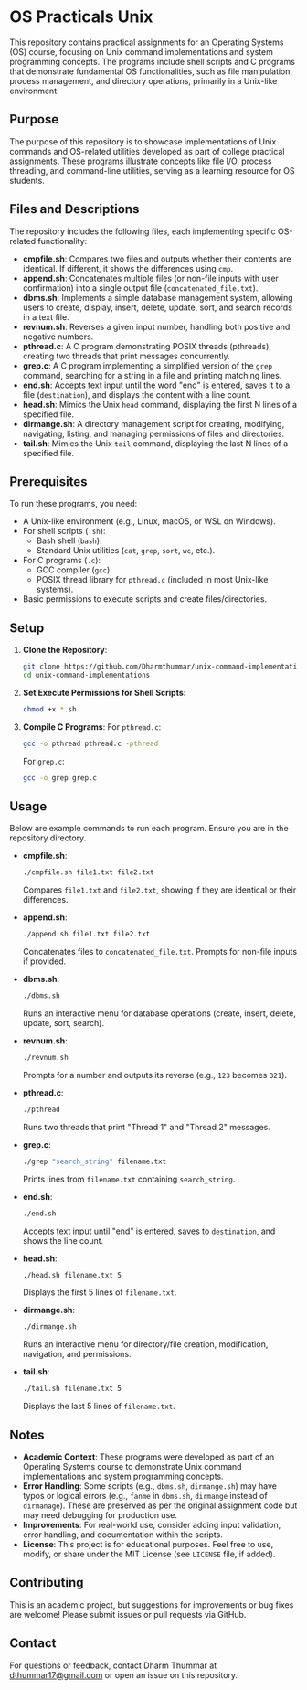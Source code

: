 # OS Practicals Unix

This repository contains practical assignments for an Operating Systems (OS) course, focusing on Unix command implementations and system programming concepts. The programs include shell scripts and C programs that demonstrate fundamental OS functionalities, such as file manipulation, process management, and directory operations, primarily in a Unix-like environment.

## Purpose
The purpose of this repository is to showcase implementations of Unix commands and OS-related utilities developed as part of college practical assignments. These programs illustrate concepts like file I/O, process threading, and command-line utilities, serving as a learning resource for OS students.

## Files and Descriptions
The repository includes the following files, each implementing specific OS-related functionality:

- **cmpfile.sh**: Compares two files and outputs whether their contents are identical. If different, it shows the differences using `cmp`.
- **append.sh**: Concatenates multiple files (or non-file inputs with user confirmation) into a single output file (`concatenated_file.txt`).
- **dbms.sh**: Implements a simple database management system, allowing users to create, display, insert, delete, update, sort, and search records in a text file.
- **revnum.sh**: Reverses a given input number, handling both positive and negative numbers.
- **pthread.c**: A C program demonstrating POSIX threads (pthreads), creating two threads that print messages concurrently.
- **grep.c**: A C program implementing a simplified version of the `grep` command, searching for a string in a file and printing matching lines.
- **end.sh**: Accepts text input until the word "end" is entered, saves it to a file (`destination`), and displays the content with a line count.
- **head.sh**: Mimics the Unix `head` command, displaying the first N lines of a specified file.
- **dirmange.sh**: A directory management script for creating, modifying, navigating, listing, and managing permissions of files and directories.
- **tail.sh**: Mimics the Unix `tail` command, displaying the last N lines of a specified file.

## Prerequisites
To run these programs, you need:
- A Unix-like environment (e.g., Linux, macOS, or WSL on Windows).
- For shell scripts (`.sh`):
  - Bash shell (`bash`).
  - Standard Unix utilities (`cat`, `grep`, `sort`, `wc`, etc.).
- For C programs (`.c`):
  - GCC compiler (`gcc`).
  - POSIX thread library for `pthread.c` (included in most Unix-like systems).
- Basic permissions to execute scripts and create files/directories.

## Setup
1. **Clone the Repository**:
   ```bash
   git clone https://github.com/Dharmthummar/unix-command-implementations.git
   cd unix-command-implementations
   ```

2. **Set Execute Permissions for Shell Scripts**:
   ```bash
   chmod +x *.sh
   ```

3. **Compile C Programs**:
   For `pthread.c`:
   ```bash
   gcc -o pthread pthread.c -pthread
   ```
   For `grep.c`:
   ```bash
   gcc -o grep grep.c
   ```

## Usage
Below are example commands to run each program. Ensure you are in the repository directory.

- **cmpfile.sh**:
  ```bash
  ./cmpfile.sh file1.txt file2.txt
  ```
  Compares `file1.txt` and `file2.txt`, showing if they are identical or their differences.

- **append.sh**:
  ```bash
  ./append.sh file1.txt file2.txt
  ```
  Concatenates files to `concatenated_file.txt`. Prompts for non-file inputs if provided.

- **dbms.sh**:
  ```bash
  ./dbms.sh
  ```
  Runs an interactive menu for database operations (create, insert, delete, update, sort, search).

- **revnum.sh**:
  ```bash
  ./revnum.sh
  ```
  Prompts for a number and outputs its reverse (e.g., `123` becomes `321`).

- **pthread.c**:
  ```bash
  ./pthread
  ```
  Runs two threads that print "Thread 1" and "Thread 2" messages.

- **grep.c**:
  ```bash
  ./grep "search_string" filename.txt
  ```
  Prints lines from `filename.txt` containing `search_string`.

- **end.sh**:
  ```bash
  ./end.sh
  ```
  Accepts text input until "end" is entered, saves to `destination`, and shows the line count.

- **head.sh**:
  ```bash
  ./head.sh filename.txt 5
  ```
  Displays the first 5 lines of `filename.txt`.

- **dirmange.sh**:
  ```bash
  ./dirmange.sh
  ```
  Runs an interactive menu for directory/file creation, modification, navigation, and permissions.

- **tail.sh**:
  ```bash
  ./tail.sh filename.txt 5
  ```
  Displays the last 5 lines of `filename.txt`.

## Notes
- **Academic Context**: These programs were developed as part of an Operating Systems course to demonstrate Unix command implementations and system programming concepts.
- **Error Handling**: Some scripts (e.g., `dbms.sh`, `dirmange.sh`) may have typos or logical errors (e.g., `fanme` in `dbms.sh`, `dirmange` instead of `dirmanage`). These are preserved as per the original assignment code but may need debugging for production use.
- **Improvements**: For real-world use, consider adding input validation, error handling, and documentation within the scripts.
- **License**: This project is for educational purposes. Feel free to use, modify, or share under the MIT License (see `LICENSE` file, if added).

## Contributing
This is an academic project, but suggestions for improvements or bug fixes are welcome! Please submit issues or pull requests via GitHub.

## Contact
For questions or feedback, contact Dharm Thummar at dthummar17@gmail.com or open an issue on this repository.
